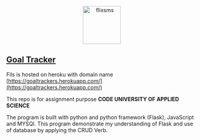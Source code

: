 <p align="center">
	<a href="https://goaltrackers.herokuapp.com/">
		<img src="https://neurofied.com/wp-content/uploads/2021/01/task2fpractice-management-2.png" width=100" alt="flixsms">
	</a>
</p>

## [Goal Tracker](https://goaltrackers.herokuapp.com/)
Fils is hosted on heroku with domain name [https://goaltrackers.herokuapp.com/](https://goaltrackers.herokuapp.com/)

This repo is for assignment purpose **CODE UNIVERSITY OF APPLIED SCIENCE**

The program is built with python and python framework (Flask), JavaScript and MYSQl. This program demonstrate my understanding of Flask and use of database by applying the CRUD Verb.

